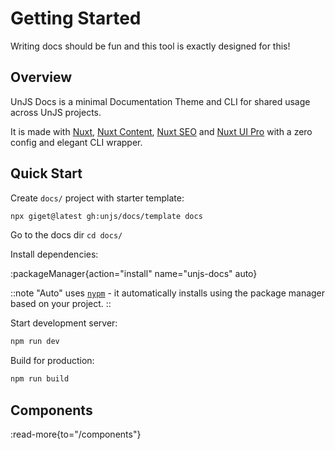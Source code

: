 # Getting Started

Writing docs should be fun and this tool is exactly designed for this!

## Overview

UnJS Docs is a minimal Documentation Theme and CLI for shared usage across UnJS projects.

It is made with [Nuxt](https://nuxt.com/), [Nuxt Content](https://content.nuxt.com), [Nuxt SEO](https://nuxtseo.com) and [Nuxt UI Pro](https://ui.nuxt.com/pro) with a zero config and elegant CLI wrapper.

## Quick Start

Create `docs/` project with starter template:

```sh
npx giget@latest gh:unjs/docs/template docs
```

Go to the docs dir `cd docs/`

Install dependencies:

:packageManager{action="install" name="unjs-docs" auto}

::note
  "Auto" uses [`nypm`](https://github.com/unjs/nypm) - it automatically installs using the package manager based on your project.
::

Start development server:

```sh
npm run dev
```

Build for production:

```sh
npm run build
```

## Components

:read-more{to="/components"}
